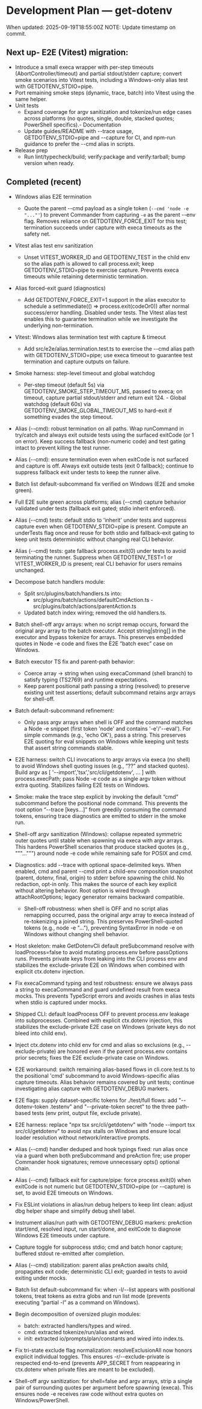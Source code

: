 # Development Plan — get-dotenv

When updated: 2025-09-19T18:55:00Z
NOTE: Update timestamp on commit.

## Next up- E2E (Vitest) migration:
- Introduce a small execa wrapper with per-step timeouts (AbortController/timeout)
  and partial stdout/stderr capture; convert smoke scenarios into Vitest tests, including a Windows-only alias test with GETDOTENV_STDIO=pipe.
- Port remaining smoke steps (dynamic, trace, batch) into Vitest using the same helper.
- Unit tests
  - Expand coverage for argv sanitization and tokenize/run edge cases across
    platforms (no quotes, single, double, stacked quotes; PowerShell specifics).- Documentation
  - Update guides/README with --trace usage, GETDOTENV_STDIO=pipe and --capture
    for CI, and npm-run guidance to prefer the --cmd alias in scripts.
- Release prep
  - Run lint/typecheck/build; verify:package and verify:tarball; bump version
    when ready.

## Completed (recent)

- Windows alias E2E termination
  - Quote the parent --cmd payload as a single token (`--cmd 'node -e "..."'`)
    to prevent Commander from capturing `-e` as the parent --env flag. Removes
    reliance on GETDOTENV_FORCE_EXIT for this test; termination succeeds under
    capture with execa timeouts as the safety net.

- Vitest alias test env sanitization
  - Unset VITEST_WORKER_ID and GETDOTENV_TEST in the child env so the alias    path is allowed to call process.exit; keep GETDOTENV_STDIO=pipe to exercise
    capture. Prevents execa timeouts while retaining deterministic termination.
- Alias forced-exit guard (diagnostics)
  - Add GETDOTENV_FORCE_EXIT=1 support in the alias executor to schedule a
    setImmediate(() => process.exit(codeOr0)) after normal success/error
    handling. Disabled under tests. The Vitest alias test enables this to
    guarantee termination while we investigate the underlying non-termination.
- Vitest: Windows alias termination test with capture & timeout
  - Add src/e2e/alias.termination.test.ts to exercise the --cmd alias path with
    GETDOTENV_STDIO=pipe; use execa timeout to guarantee test termination and capture outputs on failure.
- Smoke harness: step-level timeout and global watchdog
  - Per-step timeout (default 5s) via GETDOTENV_SMOKE_STEP_TIMEOUT_MS, passed to
    execa; on timeout, capture partial stdout/stderr and return exit 124. - Global watchdog (default 60s) via GETDOTENV_SMOKE_GLOBAL_TIMEOUT_MS to hard-exit
    if something evades the step timeout.

- Alias (--cmd): robust termination on all paths. Wrap runCommand in try/catch
  and always exit outside tests using the surfaced exitCode (or 1 on error).
  Keep success fallback (non-numeric code) and test gating intact to prevent killing the test runner.

- Alias (--cmd): ensure termination even when exitCode is not surfaced and
  capture is off. Always exit outside tests (exit 0 fallback); continue to
  suppress fallback exit under tests to keep the runner alive.
- Batch list default-subcommand fix verified on Windows (E2E and smoke green).
- Full E2E suite green across platforms; alias (--cmd) capture behavior
  validated under tests (fallback exit gated; stdio inherit enforced).
- Alias (--cmd) tests: default stdio to 'inherit' under tests and suppress
  capture even when GETDOTENV_STDIO=pipe is present. Compute an underTests flag
  once and reuse for both stdio and fallback-exit gating to keep unit tests
  deterministic without changing real CLI behavior.
- Alias (--cmd) tests: gate fallback process.exit(0) under tests to avoid
  terminating the runner. Suppress when GETDOTENV_TEST=1 or VITEST_WORKER_ID
  is present; real CLI behavior for users remains unchanged.
- Decompose batch handlers module:
  - Split src/plugins/batch/handlers.ts into:
    - src/plugins/batch/actions/defaultCmdAction.ts - src/plugins/batch/actions/parentAction.ts
  - Updated batch index wiring; removed the old handlers.ts.
- Batch shell-off argv arrays: when no script remap occurs, forward the
  original argv array to the batch executor. Accept string|string[] in the
  executor and bypass tokenize for arrays. This preserves embedded quotes in Node -e code and fixes the E2E “batch exec” case on Windows.

- Batch executor TS fix and parent-path behavior:
  - Coerce array → string when using execaCommand (shell branch) to satisfy
    typing (TS2769) and runtime expectations.
  - Keep parent positional path passing a string (resolved) to preserve
    existing unit test assertions; default subcommand retains argv arrays for shell-off.

- Batch default-subcommand refinement:
  - Only pass argv arrays when shell is OFF and the command matches a
    Node -e snippet (first token 'node' and contains '-e'/'--eval'). For
    simple commands (e.g., 'echo OK'), pass a string. This preserves E2E
    quoting for eval snippets on Windows while keeping unit tests that assert
    string commands stable.
- E2E harness: switch CLI invocations to argv arrays via execa (no shell)
  to avoid Windows shell quoting issues (e.g., “??” and stacked quotes). Build argv as [ '--import','tsx','src/cli/getdotenv', ... ] with
  process.execPath; pass Node -e code as a single argv token without
  extra quoting. Stabilizes failing E2E tests on Windows.
- Smoke: make the trace step explicit by invoking the default “cmd”
  subcommand before the positional node command. This prevents the root
  option “--trace [keys…]” from greedily consuming the command tokens, ensuring trace diagnostics are emitted to stderr in the smoke run.

- Shell-off argv sanitization (Windows): collapse repeated symmetric
  outer quotes until stable when spawning via execa with argv arrays.
  This hardens PowerShell scenarios that produce stacked quotes (e.g.,
  """…""") around node -e code while remaining safe for POSIX and cmd.

- Diagnostics: add --trace with optional space-delimited keys. When enabled,
  cmd and parent --cmd print a child-env composition snapshot (parent, dotenv,
  final, origin) to stderr before spawning the child. No redaction, opt-in
  only. This makes the source of each key explicit without altering behavior.
  Root option is wired through attachRootOptions; legacy generator remains
  backward compatible.
  - Shell-off robustness: when shell is OFF and no script alias remapping
    occurred, pass the original argv array to execa instead of re-tokenizing a
    joined string. This preserves PowerShell-quoted tokens (e.g., node -e "..."),
    preventing SyntaxError in node -e on Windows without changing shell behavior.
- Host skeleton: make GetDotenvCli default preSubcommand resolve with
  loadProcess=false to avoid mutating process.env before passOptions runs.
  Prevents private keys from leaking into the CLI process env and stabilizes the exclude-private E2E on Windows when combined with explicit ctx.dotenv injection.
- Fix execaCommand typing and test robustness:
  ensure we always pass a string to execaCommand and guard undefined result
  from execa mocks. This prevents TypeScript errors and avoids crashes in
  alias tests when stdio is captured under mocks.
- Shipped CLI: default loadProcess OFF to prevent process.env leakage into
  subprocesses. Combined with explicit ctx.dotenv injection, this stabilizes the
  exclude-private E2E case on Windows (private keys do not bleed into child env).
- Inject ctx.dotenv into child env for cmd and alias so exclusions (e.g.,
  --exclude-private) are honored even if the parent process.env contains prior
  secrets; fixes the E2E exclude-private case on Windows.
- E2E workaround: switch remaining alias-based flows in cli.core.test.ts to the
  positional 'cmd' subcommand to avoid Windows-specific alias capture timeouts.
  Alias behavior remains covered by unit tests; continue investigating alias capture with GETDOTENV_DEBUG markers.

- E2E flags: supply dataset-specific tokens for ./test/full flows:
  add "--dotenv-token .testenv" and "--private-token secret" to the three
  path-based tests (env print, output file, exclude private).

- E2E harness: replace "npx tsx src/cli/getdotenv" with
  "node --import tsx src/cli/getdotenv" to avoid npx stalls on Windows and
  ensure local loader resolution without network/interactive prompts.
- Alias (--cmd) handler deduped and hook typings fixed:
  run alias once via a guard when both preSubcommand and preAction fire; use
  proper Commander hook signatures; remove unnecessary opts() optional chain.

- Alias (--cmd) fallback exit for capture/pipe:
  force process.exit(0) when exitCode is not numeric but GETDOTENV_STDIO=pipe (or --capture) is set, to avoid E2E timeouts on Windows.

- Fix ESLint violations in alias/run debug helpers to keep lint clean:
  adjust dbg helper shape and simplify debug shell label.
- Instrument alias/run path with GETDOTENV_DEBUG markers:
  preAction start/end, resolved input, run start/done, and exitCode to diagnose Windows E2E timeouts under capture.

- Capture toggle for subprocess stdio; cmd and batch honor capture; buffered
  stdout re-emitted after completion.
- Alias (--cmd) stabilization: parent alias preAction awaits child, propagates
  exit code; deterministic CLI exit; guarded in tests to avoid exiting under
  mocks.

- Batch list default-subcommand fix: when -l/--list appears with positional
  tokens, treat tokens as extra globs and run list mode (prevents executing
  “partial -l” as a command on Windows).

- Begin decomposition of oversized plugin modules:
  - batch: extracted handlers/types and wired.
  - cmd: extracted tokenize/run/alias and wired.
  - init: extracted io/prompts/plan/constants and wired into index.ts.

- Fix tri-state exclude flag normalization:
  resolveExclusionAll now honors explicit individual toggles. This ensures
  -r/--exclude-private is respected end-to-end (prevents APP_SECRET from
  reappearing in ctx.dotenv when private files are meant to be excluded).

- Shell-off argv sanitization:
  for shell=false and argv arrays, strip a single pair of surrounding quotes
  per argument before spawning (execa). This ensures node -e receives raw code
  without extra quotes on Windows/PowerShell.
